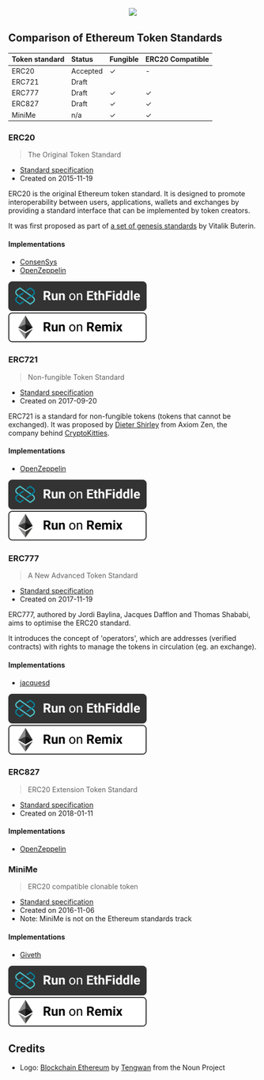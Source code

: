 <p align='center'>
  <img src='https://user-images.githubusercontent.com/1913316/35437267-8bf59230-0289-11e8-98a1-0b2935ddb89e.png' width='200'/>
</p>

## Comparison of Ethereum Token Standards

| Token standard | Status | Fungible | ERC20 Compatible |
| :------------- | :----- | :------- | :--------------- |
| ERC20  | Accepted | ✓ | - |
| ERC721 | Draft |  |  |
| ERC777 | Draft | ✓ | ✓ |
| ERC827 | Draft | ✓ | ✓ |
| MiniMe | n/a | ✓ | ✓ |

### ERC20

> The Original Token Standard

- [Standard specification](https://github.com/ethereum/EIPs/blob/master/EIPS/eip-20.md)
- Created on 2015-11-19

ERC20 is the original Ethereum token standard. It is designed to promote
interoperability between users, applications, wallets and exchanges by providing
a standard interface that can be implemented by token creators.

It was first proposed as part of
[a set of genesis standards](https://github.com/ethereum/wiki/wiki/Standardized_Contract_APIs/499c882f3ec123537fc2fccd57eaa29e6032fe4a#currency)
by Vitalik Buterin.

#### Implementations
- [ConsenSys](https://github.com/ConsenSys/Tokens/tree/master/contracts/eip20)
- [OpenZeppelin](https://github.com/OpenZeppelin/zeppelin-solidity/tree/master/contracts/token/ERC20)

[![Run on EthFiddle](static/ethfiddle.svg)](https://ethfiddle.com/1qsZ_6IMXa)
[![Run on Remix](static/remix.svg)](https://ethereum.github.io/browser-solidity/#version=soljson-v0.4.19+commit.c4cbbb05.js&optimize=false&gist=539b19641ef8d635b8b9815fff5e6e10)

### ERC721

> Non-fungible Token Standard

- [Standard specification](https://github.com/ethereum/EIPs/blob/master/EIPS/eip-721.md)
- Created on 2017-09-20

ERC721 is a standard for non-fungible tokens (tokens that cannot be exchanged).
It was proposed by [Dieter Shirley](https://github.com/dete) from Axiom Zen, the
company behind [CryptoKitties](https://www.cryptokitties.co/).

#### Implementations
- [OpenZeppelin](https://github.com/OpenZeppelin/zeppelin-solidity/tree/master/contracts/token/ERC721)

[![Run on EthFiddle](static/ethfiddle.svg)](https://ethfiddle.com/iJSyouNfF2)
[![Run on Remix](static/remix.svg)](https://ethereum.github.io/browser-solidity/#version=soljson-v0.4.19+commit.c4cbbb05.js&optimize=false&gist=43b97dc45f48012eca52081ac1923de4)

### ERC777

> A New Advanced Token Standard

- [Standard specification](https://github.com/ethereum/EIPs/issues/777)
- Created on 2017-11-19

ERC777, authored by Jordi Baylina, Jacques Dafflon and Thomas Shababi, aims to
optimise the ERC20 standard.

It introduces the concept of 'operators', which are addresses (verified
contracts) with rights to manage the tokens in circulation (eg. an exchange).

#### Implementations
- [jacquesd](https://github.com/jacquesd/eip777/blob/master/contracts/ReferenceToken.sol)

[![Run on EthFiddle](static/ethfiddle.svg)](https://ethfiddle.com/Ad5IWIm3sW)
[![Run on Remix](static/remix.svg)](https://ethereum.github.io/browser-solidity/#version=soljson-v0.4.19+commit.c4cbbb05.js&optimize=false&gist=f86c75146a8f28c7e8a67eeb9f147141)

### ERC827

> ERC20 Extension Token Standard

- [Standard specification](https://github.com/ethereum/EIPs/issues/827)
- Created on 2018-01-11

#### Implementations
- [OpenZeppelin](https://github.com/OpenZeppelin/zeppelin-solidity/tree/master/contracts/token/ERC827)

<!-- [![Run on EthFiddle](static/ethfiddle.svg)](https://ethfiddle.com/)
[![Run on Remix](static/remix.svg)](https://remix.ethereum.org/) -->

### MiniMe

> ERC20 compatible clonable token

- [Standard specification](https://github.com/Giveth/minime)
- Created on 2016-11-06
- Note: MiniMe is not on the Ethereum standards track

#### Implementations
- [Giveth](https://github.com/Giveth/minime/blob/master/contracts/MiniMeToken.sol)

[![Run on EthFiddle](static/ethfiddle.svg)](https://ethfiddle.com/bw0ojHMrGG)
[![Run on Remix](static/remix.svg)](https://ethereum.github.io/browser-solidity/#version=soljson-v0.4.19+commit.c4cbbb05.js&optimize=false&gist=fe7ee566b28bd525637481ddaa22a4c0)

## Credits

- Logo: [Blockchain Ethereum](https://thenounproject.com/tengwan/collection/cryptocurrency/?i=1506004#)
  by [Tengwan](https://thenounproject.com/tengwan/) from the Noun Project
